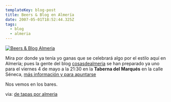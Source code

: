 ```yaml
---
templateKey: blog-post
title: Beers & Blog en Almerí­a
date: 2007-05-01T18:52:44.325Z
tags:
  - blog
  - almeria
---
```

[![Beers & Blog Almeria](https://i1.wp.com/www.javiermaties.com/sipuedo/wp-content/uploads/2007/05/beers-blogs-almeria-indalo.jpg)](http://cosasdealmeria.blogspot.com/2007/04/beers-blog.html "Beers & Blogs Almeria")

Mira por donde ya tení­a yo ganas que se celebrará algo por el estilo aquí­ en Almerí­a; pues la gente del blog [cosasdealmeria](http://cosasdealmeria.blogspot.com/ "Cosas de Almeria") se han preparado ya uno para el viernes 4 de mayo a la 21:30 en la **Taberna del Marqués** en la calle Séneca, [más informaci­ón y para apuntarse](http://cosasdealmeria.blogspot.com/2007/04/beers-blog.html "Beers & Blogs")

Nos vemos en los bares.

via: [de tapas por almeria](http://detapasporalmeria.blogspot.com/ "A la rica tapa")